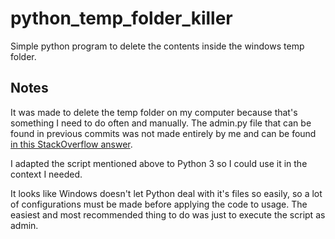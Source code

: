 # python_temp_folder_killer
Simple python program to delete the contents inside the windows temp folder.

## Notes

It was made to delete the temp folder on my computer because that's something I need to do often and manually. The admin.py file that can be found in previous commits was not made entirely by me and can be found [in this StackOverflow answer](https://stackoverflow.com/questions/19672352/how-to-run-python-script-with-elevated-privilege-on-windows).

I adapted the script mentioned above to Python 3 so I could use it in the context I needed. 

It looks like Windows doesn't let Python deal with it's files so easily, so a lot of configurations must be made before applying the code to usage. The easiest and most recommended thing to do was just to execute the script as admin.
